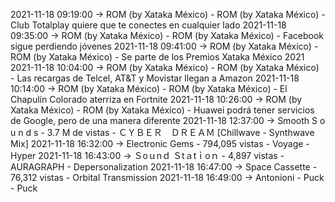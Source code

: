 2021-11-18 09:19:00 -> ROM (by Xataka México) - ROM (by Xataka México) - Club Totalplay quiere que te conectes en cualquier lado
2021-11-18 09:35:00 -> ROM (by Xataka México) - ROM (by Xataka México) - Facebook sigue perdiendo jóvenes
2021-11-18 09:41:00 -> ROM (by Xataka México) - ROM (by Xataka México) - Se parte de los Premios Xataka México 2021
2021-11-18 10:04:00 -> ROM (by Xataka México) - ROM (by Xataka México) - Las recargas de Telcel, AT&T y Movistar llegan a Amazon
2021-11-18 10:14:00 -> ROM (by Xataka México) - ROM (by Xataka México) - El Chapulín Colorado aterriza en Fortnite
2021-11-18 10:26:00 -> ROM (by Xataka México) - ROM (by Xataka México) - Huawei podrá tener servicios de Google, pero de una manera diferente
2021-11-18 12:37:00 -> Smooth S o u n d s - 3.7 M de vistas - ＣＹＢＥＲ　ＤＲＥＡＭ [Chillwave - Synthwave Mix]
2021-11-18 16:32:00 -> Electronic Gems - 794,095 vistas - Voyage - Hyper
2021-11-18 16:43:00 -> Ｓoｕnｄ Ｓtａtｉoｎ - 4,897 vistas - AURAGRAPH - Depersonalization
2021-11-18 16:47:00 -> Space Cassette - 76,312 vistas - Orbital Transmission
2021-11-18 16:49:00 -> Antonioni - Puck - Puck

